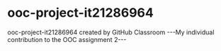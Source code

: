 # ooc-project-it21286964
ooc-project-it21286964 created by GitHub Classroom
---My individual contribution to the OOC assignment 2--- 
